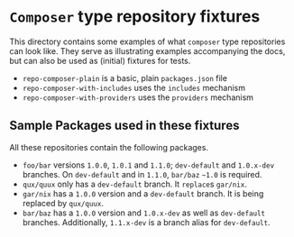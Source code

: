 # `Composer` type repository fixtures

This directory contains some examples of what `composer` type repositories can
look like. They serve as illustrating examples accompanying the docs, but can
also be used as (initial) fixtures for tests.

* `repo-composer-plain` is a basic, plain `packages.json` file
* `repo-composer-with-includes` uses the `includes` mechanism
* `repo-composer-with-providers` uses the `providers` mechanism

## Sample Packages used in these fixtures

All these repositories contain the following packages.

* `foo/bar` versions `1.0.0`, `1.0.1` and `1.1.0`; `dev-default` and `1.0.x-dev` branches.
   On `dev-default` and in `1.1.0`, `bar/baz` `~1.0` is required.
* `qux/quux` only has a `dev-default` branch. It `replace`s `gar/nix`.
* `gar/nix` has a `1.0.0` version and a `dev-default` branch. It is being replaced
   by `qux/quux`.
* `bar/baz` has a `1.0.0` version and `1.0.x-dev` as well as `dev-default` branches.
   Additionally, `1.1.x-dev` is a branch alias for `dev-default`.
